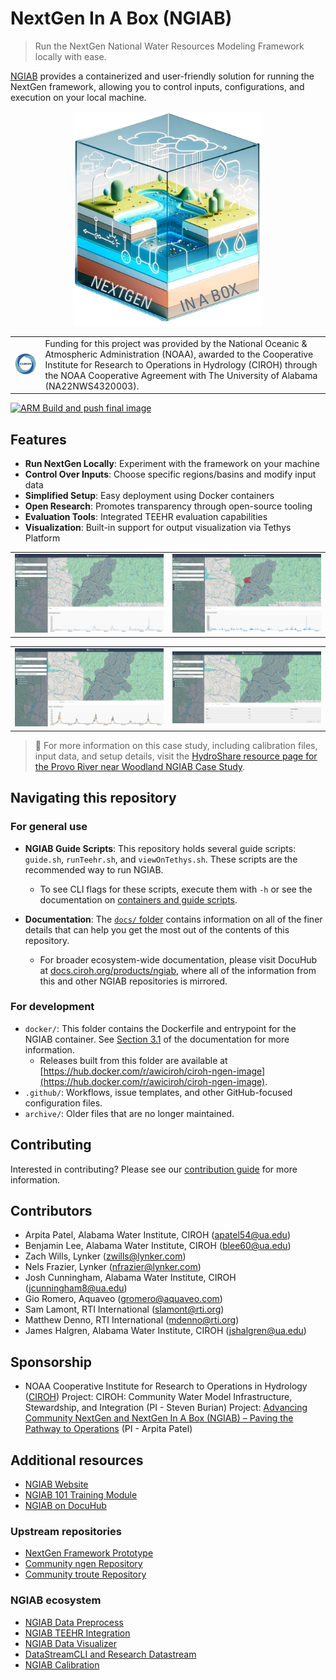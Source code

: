 # NextGen In A Box (NGIAB)

> Run the NextGen National Water Resources Modeling Framework locally with ease.

[NGIAB](https://ngiab.ciroh.org) provides a containerized and user-friendly solution for running the NextGen framework, allowing you to control inputs, configurations, and execution on your local machine.

<p align="center">
<img src="./docs/img/ngiab.png" width="300">
</p>

| | |
| --- | --- |
| ![CIROH Logo](./docs/img/ciroh-bgsafe.png) | Funding for this project was provided by the National Oceanic & Atmospheric Administration (NOAA), awarded to the Cooperative Institute for Research to Operations in Hydrology (CIROH) through the NOAA Cooperative Agreement with The University of Alabama (NA22NWS4320003). |

[![ARM Build and push final image](https://github.com/CIROH-UA/NGIAB-CloudInfra/actions/workflows/docker_image_main_branch.yml/badge.svg)](https://github.com/CIROH-UA/NGIAB-CloudInfra/actions/workflows/docker_image_main_branch.yml)

## Features

- **Run NextGen Locally**: Experiment with the framework on your machine
- **Control Over Inputs**: Choose specific regions/basins and modify input data
- **Simplified Setup**: Easy deployment using Docker containers
- **Open Research**: Promotes transparency through open-source tooling
- **Evaluation Tools**: Integrated TEEHR evaluation capabilities
- **Visualization**: Built-in support for output visualization via Tethys Platform

| | |
| --- | --- | 
| ![Nexus Output](./docs/img/Provo_GeoSpatial.png) | ![Catchment Time Series](./docs/img/Provo_catchments.png) |

| | |
| --- | --- | 
| ![Teehr Plot](./docs/img/Provo_nexus_point.png) | ![Teehr Metrics](./docs/img/Provo_teehr_metrics.png) |

> 🔗 For more information on this case study, including calibration files, input data, and setup details, visit the [HydroShare resource page for the Provo River near Woodland NGIAB Case Study](https://www.hydroshare.org/resource/88e0ebf2719c492381efcb27fba71032/).

## Navigating this repository

### For general use

- **NGIAB Guide Scripts**: This repository holds several guide scripts: `guide.sh`, `runTeehr.sh`, and `viewOnTethys.sh`. These scripts are the recommended way to run NGIAB.
  - To see CLI flags for these scripts, execute them with `-h` or see the documentation on [containers and guide scripts](./docs/03_01_CONTAINERS.md).

- **Documentation**: The [`docs/` folder](./docs/00_CONTENTS.md) contains information on all of the finer details that can help you get the most out of the contents of this repository.
  - For broader ecosystem-wide documentation, please visit DocuHub at [docs.ciroh.org/products/ngiab](https://docs.ciroh.org/products/ngiab), where all of the information from this and other NGIAB repositories is mirrored.

### For development

- `docker/`: This folder contains the Dockerfile and entrypoint for the NGIAB container. See [Section 3.1](./docs/03_01_CONTAINERS.md) of the documentation for more information.
    - Releases built from this folder are available at [https://hub.docker.com/r/awiciroh/ciroh-ngen-image](https://hub.docker.com/r/awiciroh/ciroh-ngen-image).
- `.github/`: Workflows, issue templates, and other GitHub-focused configuration files.
- `archive/`: Older files that are no longer maintained.

## Contributing

Interested in contributing? Please see our [contribution guide](05_CONTRIBUTE.md) for more information.

## Contributors
- Arpita Patel, Alabama Water Institute, CIROH (apatel54@ua.edu)
- Benjamin Lee, Alabama Water Institute, CIROH (blee60@ua.edu)
- Zach Wills, Lynker (zwills@lynker.com)
- Nels Frazier, Lynker (nfrazier@lynker.com)
- Josh Cunningham, Alabama Water Institute, CIROH (jcunningham8@ua.edu)
- Gio Romero, Aquaveo (gromero@aquaveo.com)
- Sam Lamont, RTI International (slamont@rti.org)
- Matthew Denno, RTI International (mdenno@rti.org)
- James Halgren, Alabama Water Institute, CIROH (jshalgren@ua.edu)

## Sponsorship
- NOAA Cooperative Institute for Research to Operations in Hydrology ([CIROH](https://ciroh.org))
Project: CIROH: Community Water Model Infrastructure, Stewardship, and Integration (PI - Steven Burian)
Project: [Advancing Community NextGen and NextGen In A Box (NGIAB) – Paving the Pathway to Operations](https://ciroh.ua.edu/research-projects/advancing-community-nextgen-and-nextgen-in-a-box-ngiab-paving-the-pathway-to-operations/) (PI - Arpita Patel)

## Additional resources

- [NGIAB Website](https://ngiab.ciroh.org)
- [NGIAB 101 Training Module](https://docs.ciroh.org/training-NGIAB-101/)
- [NGIAB on DocuHub](https://docs.ciroh.org/)

### Upstream repositories
- [NextGen Framework Prototype](https://github.com/NOAA-OWP/ngen)
- [Community ngen Repository](https://github.com/CIROH-UA/ngen)
- [Community troute Repository](https://github.com/CIROH-UA/t-route)

### NGIAB ecosystem
- [NGIAB Data Preprocess](https://github.com/CIROH-UA/NGIAB_data_preprocess)
- [NGIAB TEEHR Integration](https://github.com/CIROH-UA/ngiab-teehr)
- [NGIAB Data Visualizer](https://github.com/CIROH-UA/ngiab-client)
- [DataStreamCLI and Research Datastream](https://github.com/CIROH-UA/ngen-datastream/tree/main)
- [NGIAB Calibration](https://github.com/CIROH-UA/ngiab-cal)